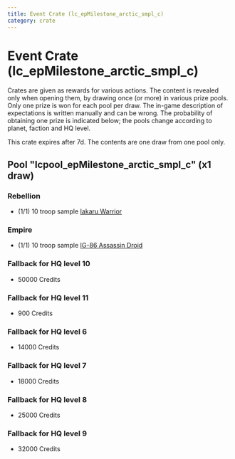 ```yaml
---
title: Event Crate (lc_epMilestone_arctic_smpl_c)
category: crate
---
```


# Event Crate (lc_epMilestone_arctic_smpl_c)

Crates are given as rewards for various actions. The content is revealed only when opening them, by drawing once (or more) in various prize pools. Only one prize is won for each pool per draw. The in-game description of expectations is written manually and can be wrong. The probability of obtaining one prize is indicated below; the pools change according to planet, faction and HQ level.

This crate expires after 7d. The contents are one draw from one pool only.

## Pool "lcpool_epMilestone_arctic_smpl_c" (x1 draw)

### Rebellion

  * (1/1) 10 troop sample [Iakaru Warrior](IakaruWarrior)

### Empire

  * (1/1) 10 troop sample [IG-86 Assassin Droid](IG86Droid)

### Fallback for HQ level 10

  * 50000 Credits

### Fallback for HQ level 11

  * 900 Credits

### Fallback for HQ level 6

  * 14000 Credits

### Fallback for HQ level 7

  * 18000 Credits

### Fallback for HQ level 8

  * 25000 Credits

### Fallback for HQ level 9

  * 32000 Credits